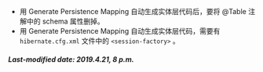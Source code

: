 + 用 Generate Persistence Mapping 自动生成实体层代码后，要将 @Table 注解中的 schema 属性删掉。
+ 用 Generate Persistence Mapping 自动生成实体层代码，需要有 `hibernate.cfg.xml` 文件中的 `<session-factory>` 。

##### Last-modified date: 2019.4.21, 8 p.m.

